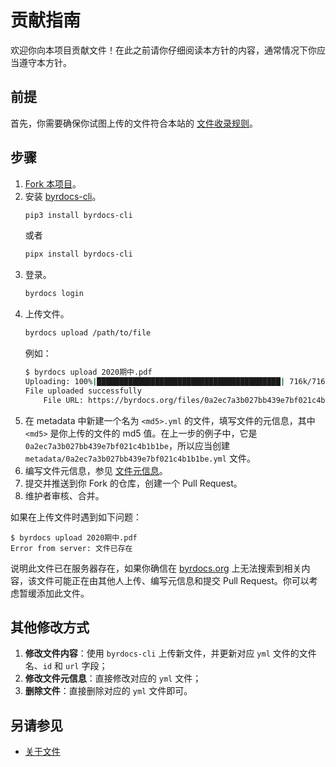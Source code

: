 # 贡献指南

欢迎你向本项目贡献文件！在此之前请你仔细阅读本方针的内容，通常情况下你应当遵守本方针。

## 前提

首先，你需要确保你试图上传的文件符合本站的 [文件收录规则](https://github.com/byrdocs/byrdocs-archive/wiki/%E5%85%B3%E4%BA%8E%E6%96%87%E4%BB%B6#%E6%96%87%E4%BB%B6%E6%94%B6%E5%BD%95%E8%A7%84%E5%88%99)。

## 步骤

1. [Fork 本项目](https://github.com/byrdocs/byrdocs-archive/fork)。
2. 安装 [byrdocs-cli](https://github.com/byrdocs/byrdocs-cli)。
    ```bash
    pip3 install byrdocs-cli
    ```
    或者
    ```bash
    pipx install byrdocs-cli
    ```
3. 登录。
    ```bash
    byrdocs login
    ```
4. 上传文件。
    ```bash
    byrdocs upload /path/to/file
    ```
    例如：
    ```bash
    $ byrdocs upload 2020期中.pdf
    Uploading: 100%|█████████████████████████████████████████| 716k/716k [00:05<00:00, 142kB/s]
    File uploaded successfully
        File URL: https://byrdocs.org/files/0a2ec7a3b027bb439e7bf021c4b1b1be.pdf
    ```
5. 在 metadata 中新建一个名为 `<md5>.yml` 的文件，填写文件的元信息，其中 `<md5>` 是你上传的文件的 md5 值。在上一步的例子中，它是 `0a2ec7a3b027bb439e7bf021c4b1b1be`，所以应当创建 `metadata/0a2ec7a3b027bb439e7bf021c4b1b1be.yml` 文件。
6. 编写文件元信息，参见 [文件元信息](https://github.com/byrdocs/byrdocs-archive/wiki/%E5%85%B3%E4%BA%8E%E6%96%87%E4%BB%B6#%E6%96%87%E4%BB%B6%E5%85%83%E4%BF%A1%E6%81%AF)。
7. 提交并推送到你 Fork 的仓库，创建一个 Pull Request。
8. 维护者审核、合并。

如果在上传文件时遇到如下问题：

```shell
$ byrdocs upload 2020期中.pdf
Error from server: 文件已存在
```

说明此文件已在服务器存在，如果你确信在 [byrdocs.org](https://byrdocs.org/) 上无法搜索到相关内容，该文件可能正在由其他人上传、编写元信息和提交 Pull Request。你可以考虑暂缓添加此文件。

## 其他修改方式

1. **修改文件内容**：使用 `byrdocs-cli` 上传新文件，并更新对应 `yml` 文件的文件名、`id` 和 `url` 字段；
2. **修改文件元信息**：直接修改对应的 `yml` 文件；
3. **删除文件**：直接删除对应的 `yml` 文件即可。

## 另请参见

- [关于文件](https://github.com/byrdocs/byrdocs-archive/wiki/%E5%85%B3%E4%BA%8E%E6%96%87%E4%BB%B6)
